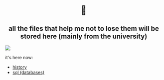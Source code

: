 <h1 align="center">
  👋 
</h1>

<h2 align="center">
all the files that help me not to lose them will be stored here (mainly from the university)
</h2>

<img src="https://media2.giphy.com/headers/colorful-courier/ammr2uN8JUE3.gif">

it's here now:
* [history](https://github.com/vrshgnick/obsidian/tree/main/History)
* [sql (databases)](https://github.com/vrshgnick/obsidian/tree/main/bd_sql)

